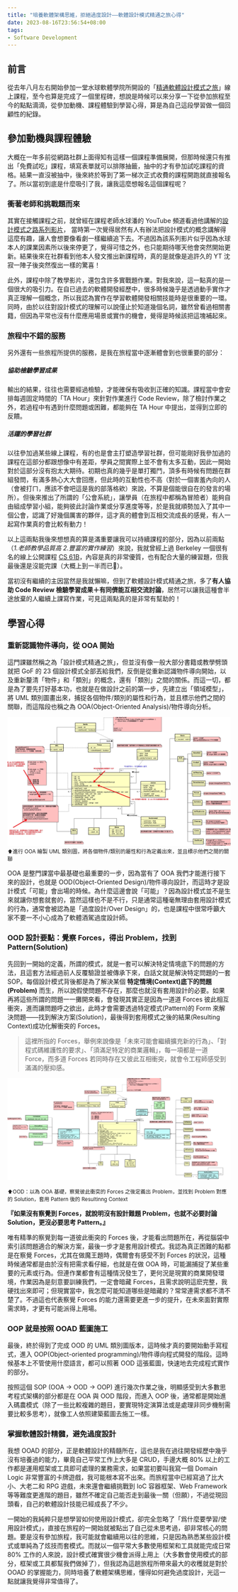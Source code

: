 ```yaml
---
title: "培養軟體架構思維，拒絕過度設計——軟體設計模式精通之旅心得"
date: 2023-08-16T23:56:54+08:00
tags:
- Software Development
---
```


## 前言
從去年八月左右開始參加一堂水球軟體學院所開設的「[精通軟體設計模式之旅](https://waterballsa.tw/design-pattern)」線上課程，至今也算是完成了一個里程碑，想說是時候可以來分享一下從參加旅程至今的點點滴滴，從參加動機、課程體驗到學習心得，算是為自己這段學習做一個回顧性的紀錄。

## 參加動機與課程體驗
大概在一年多前從網路社群上面得知有這樣一個課程準備展開，但那時候還只有推出「免費試吃」課程，填寫表單就可以排隊抽籤，抽中的才有參加試吃課程的資格。結果一直沒被抽中，後來終於等到了第一梯次正式收費的課程開跑就直接報名了。所以當初到底是什麼吸引了我，讓我這麼想報名這個課程呢？

### 衝著老師和挑戰題而來
其實在接觸課程之前，就曾經在課程老師水球潘的 YouTube 頻道看過他講解的[設計模式之路系列影片](https://www.youtube.com/watch?v=CG4FUo3Oh7E&list=PLicQRHHL75d7EXEI9nWfUYJyrPdI79M70&index=6&ab_channel=%E6%B0%B4%E7%90%83%E6%BD%98%E7%9A%84%E8%BB%9F%E9%AB%94%E5%B7%A5%E7%A8%8B%E9%9B%9E%E6%B9%AF)， 當時第一次覺得居然有人有辦法把設計模式的概念講解得這麼有趣，讓人會想要像看劇一樣繼續追下去。不過因為該系列影片似乎因為水球本人的課業因素所以後來停更了，覺得可惜之外，也只能期待哪天他會突然開始更新。結果後來在社群看到他本人發文推出新課程時，真的是就像是追許久的 YT 沈寂一陣子後突然復出一樣的驚喜！

此外，課程中除了教學影片，還包含許多實戰題作業。對我來說，這一點真的是一個很大的吸引力。在自已過去的軟體開發經歷中，很多時候幾乎是透過動手實作才真正理解一個概念，所以我認為實作在學習軟體開發相關技能時是很重要的一環。
同時，由於以往對設計模式的理解可以說僅止於知道幾個名詞，雖然曾看過相關書籍，但因為平常也沒有什麼應用場景或實作的機會，覺得是時候該把這塊補起來。

### 旅程中不錯的服務
另外還有一些旅程所提供的服務，是我在旅程當中逐漸體會到也很重要的部分：

##### 協助檢驗學習成果
輸出的結果，往往也需要經過檢驗，才能確保有吸收到正確的知識。課程當中會安排每週固定時間的「TA Hour」來針對作業進行 Code Review，除了檢討作業之外，若過程中有遇到什麼問題或困難，都能夠在 TA Hour 中提出，並得到立即的反饋。

##### 活躍的學習社群
以往參加過某些線上課程，有的也是會主打塑造學習社群，但可能剛好我參加過的課程在這部分都跟想像中有差距，學員之間實際上並不會有太多互動，因此一開始對於這部分沒有抱太大期待。初期也真的幾乎是單打獨鬥，頂多有時候有問題在群組發問，有滿多熱心大大會回應，但此時的互動性也不高（對於一個害羞內向的人（會被打ㄇ，應該不會吧這是我的部落格欸）來說，不算是個能很自在的發言的場所）。但後來推出了所謂的「公會系統」，讓學員（在旅程中都稱為冒險者）能夠自由組成學習小組，能夠彼此討論作業或分享進度等等，於是我就順勢加入了其中一個公會，認識了好幾個厲害的夥伴，這才真的體會到互相交流成長的感覺，有人一起寫作業真的會比較有動力！

以上這兩點我後來想想真的算是滿重要讓我可以持續課程的部分，因為以前兩點（*1.老師教學品質高* *2.豐富的實作練習*）來說，我就曾經上過 Berkeley 一個很有名的線上公開課程 [CS 61B](https://sp19.datastructur.es/)，內容是真的非常優質，也有配合大量的練習題，但我最後還是沒能完課（大概上到一半而已🥲）。

當初沒有繼續的主因當然是我就懶嘛，但到了軟體設計模式精通之旅，多了**有人協助 Code Review 檢驗學習成果＋有同儕能互相交流討論**，居然可以讓我這種會半途放棄的人繼續上課寫作業，可見這兩點真的是非常有幫助的！

## 學習心得

### 重新認識物件導向，從 OOA 開始

這門課雖然稱之為「設計模式精通之旅」，但並沒有像一般大部分書籍或教學劈頭就把 GoF 的 23 個設計模式全部丟給我們，反倒是從重新認識物件導向開始，以及重新釐清「物件」和「類別」的概念，還有「類別」之間的關係。而這一切，都是為了要先打好基本功，也就是在做設計之前的第一步，先建立出「領域模型」，將 UML 類別圖畫出來，捕捉各個物件/類別的屬性和行為，並且標示他們之間的關聯，而這階段也稱之為 OOA(Object-Oriented Analysis)/物件導向分析。

![進行 OOA 繪製 UML 類別圖，將各個物件/類別的屬性和行為定義出來，並且標示他們之間的關聯](images/ooa.png)
<small>⬆︎進行 OOA 繪製 UML 類別圖，將各個物件/類別的屬性和行為定義出來，並且標示他們之間的關聯</small>

OOA 是整門課當中最基礎也最重要的一步，因為當有了 OOA 我們才能進行接下來的設計，也就是 OOD(Object-Oriented Design)/物件導向設計，而這時才是設計模式「可能」會出場的時候。為什麼這邊會說「可能」？因為設計模式並不是生來就讓你想套就套的，當然這樣也不是不行，只是通常這種毫無理由套用設計模式的行為，通常會被認為是「過度設計/Over Design」的，也是課程中很常呼籲大家不要一不小心成為了軟體酒駕過度設計師。

### OOD 設計要點：覺察 Forces，得出 Problem，找到 Pattern(Solution)

先回到一開始的定義，所謂的模式，就是一套可以解決特定情境底下的問題的方法，且這套方法經過前人反覆驗證並被傳承下來，白話文就是解決特定問題的一套 SOP。每個設計模式背後都是為了解決某個 **特定情境(Context)底下的問題(Problem)** 而生，所以說假使問題不存在，那麼也就沒有套用設計的必要。如果再將這些所謂的問題一一攤開來看，會發現其實正是因為一道道 Forces 彼此相互衝突，進而讓問題呼之欲出，此時才會需要透過特定模式(Pattern)的 Form 來解決問題——找到解決方案(Solution)，最後得到套用模式之後的結果(Resulting Context)成功化解衝突的 Forces。

> 這裡所指的 Forces，舉例來說像是「未來可能會繼續擴充新的行為」、「對程式碼維護性的要求」、「須滿足特定的商業邏輯」，每一項都是一道 Force，而多道 Forces 若同時存在又彼此互相衝突，就會令工程師感受到滿滿的壓抑感。

![OOD：以為 OOA 基礎，察覺彼此衝突的 Forces 之後定義出 Problem，並找到 Problem 對應的 Solution，套用 Pattern 後的 Resultinng Context](images/ood.png)

<small>⬆︎OOD：以為 OOA 基礎，察覺彼此衝突的 Forces 之後定義出 Problem，並找到 Problem 對應的 Solution，套用 Pattern 後的 Resultinng Context</small>

**『如果沒有察覺到 Forces，就說明沒有設計難題 Problem，也就不必要討論 Solution，更沒必要思考 Pattern。』**

唯有精準的察覺到每一道彼此衝突的 Forces 後，才能看出問題所在，再從腦袋中索引該問題適合的解決方案，最後一步才是套用設計模式。我認為真正困難的點都是在察覺 Forces，尤其在做魔王題時，偶爾會有感受不到 Forces 的狀況，這種時候通常都是由於沒有把需求看仔細，也就是在做 OOA 時，可能漏捕捉了某些重要的元素或行為。但連作業都會有這種情況發生了，更何況是現實的商業開發環境，作業因為是刻意要訓練我們，一定會暗藏 Forces，且需求說明這麽完整，我硬找出來即可；但現實當中，我怎麼可能知道哪些是暗藏的？常常連需求都不清不楚了。不過這也代表察覺 Forces 的能力還需要更進一步的提升，在未來面對實際需求時，才更有可能派得上用場。

### OOP 就是按照 OOAD 藍圖施工

最後，終於得到了完成 OOD 的 UML 類別圖版本，這時候才真的要開始動手寫程式，進入 OOP(Object-oriented programming)/物件導向程式開發的階段。這時候基本上不管使用什麼語言，都可以照著 OOD 這張藍圖，快速地去完成程式實作的部分。

按照這個 SOP (OOA → OOD → OOP) 進行幾次作業之後，明顯感受到大多數思考程式架構的部分都是在 OOA 與 OOD 階段，而進入 OOP 後，通常都是開始進入碼農模式（除了一些比較複雜的題目，要實現特定演算法或是處理非同步機制需要比較多思考），就像工人依照建築藍圖去施工一樣。

### 掌握軟體設計精髓，避免過度設計

我想 OOAD 的部分，正是軟體設計的精髓所在，這也是我在過往開發經歷中幾乎沒有培養過的能力，畢竟自己平常工作上大多是 CRUD，手邊大概 80% 以上的工作都是運用框架或工具即可處理的業務需求，如果當初要叫我寫一個 Domain Logic 非常豐富的卡牌遊戲，我可能根本寫不出來。而旅程當中已經寫過了比大小、大老二和 RPG 遊戲，未來還會繼續挑戰到 IoC 容器框架、Web Framework 等等難度更進階的題目，雖然不確定自己能否走到最後一關（但願），不過從現回頭看，自己的軟體設計技能已經成長了不少。

一開始的我純粹只是想學習如何使用設計模式，卻完全忽略了「爲什麼要學習/使用設計模式」，直接在旅程的一開始就被點出了自己從未思考過，卻非常核心的問題。要是沒有參加旅程，我可能就會繼續用以往的思維，只是因為熟悉某些設計模式或單純為了炫技而套模式。而就以一個平常大多數使用框架和工具就能完成日常 80% 工作的人來說，設計模式確實很少機會派得上用上（大多數會使用模式的部分，框架或工具都幫我們做掉了），但我認為這趟旅程所帶來最大的收穫就是對於 OOAD 的掌握能力，同時培養了軟體架構思維，懂得如何避免過度設計，光這一點就讓我覺得非常值得了。